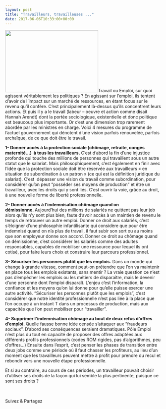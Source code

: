 ```yaml
---
layout: post
title: "Travailleurs, travailleuses ..."
date: 2017-06-06T10:33:00+00:00
---
```

<div class="entry-content" itemprop="text">
<p><img class="alignleft size-medium wp-image-2611" src="/juliecoudry/uploads/2017/06/Sorel_Industrie_012-300x200.jpg" alt="" width="300" height="200" srcset="/juliecoudry/uploads/2017/06/Sorel_Industrie_012-300x200.jpg 300w, /juliecoudry/uploads/2017/06/Sorel_Industrie_012.jpg 675w" sizes="(max-width: 300px) 100vw, 300px">Travail ou Emploi, sur quoi agissent véritablement les politiques ? En agissant sur l’emploi, ils tentent d’avoir de l’impact sur un marché de ressources, en étant focus sur le revenu qu’il confère. C’est principalement là-dessus qu’ils concentrent leurs actions. Et puis il y a le travail (labeur – oeuvre et action comme disait Hannah Arendt) dont la portée sociologique, existentielle et donc politique est beaucoup plus importante. Or c’est une dimension trop rarement abordée par les ministres en charge. Voici 4 mesures du programme de l’actuel gouvernement qui dénotent d’une vision parfois renouvelée, parfois archaïque, de ce que doit être le travail.</p>
<p><b>1- Donner accès à la protection sociale (chômage, retraite, congés maternité…)  à tous les travailleurs. </b>C’est d’abord la fin d’une injustice profonde qui touche des millions de personnes qui travaillent sous un autre statut que le salariat. Mais philosophiquement, c’est également en finir avec l’idée que la protection sociale doit être réservée aux travailleurs « en situation de subordination à un patron » (ce qui est la définition juridique du salariat). C’est  dépasser une vision du travail comme subordination, pour considérer qu’on peut “posséder ses moyens de production” et être un travailleur, avec les droits qui y sont liés. C’est ouvrir la voie, grâce au droit, à une nouvelle forme de liberté professionnelle.</p>
<p><b>2- Donner accès à l’indemnisation chômage quand on démissionne. </b>Aujourd’hui des millions de salariés ne quittent pas leur job alors qu’ils n’y sont plus bien, faute d’avoir accès à un maintien de revenu le temps de retrouver un autre emploi. Donner ce droit aux salariés, c’est s’éloigner d’une philosophie infantilisante qui considère que pour être indemnisé quand on n’a plus de travail, il faut subir son sort ou au moins que son employeur donne son accord. Donner ce droit au chômage quand on démissionne, c’est considérer les salariés comme des adultes responsables, capables de mobiliser une ressource pour lequel ils ont cotisé, pour faire leurs choix et construire leur parcours professionnel.</p>
<p><b>3- Sécuriser les personnes plutôt que les emplois.</b> Dans un monde qui change à grande vitesse, comment peut-on prétendre que l’on va maintenir en place tous les emplois existants, sans mentir ? La vraie question ce n’est pas d’empêcher les emplois ou les métiers de disparaître, mais le devenir d’une personne dont l’emploi disparaît. L’enjeu c’est l’information, la confiance et les moyens qu’on lui donne pour qu’elle puisse exercer une autre activité. “Sécuriser les personnes plutôt que les emplois”, c’est considérer que notre identité professionnelle n’est pas liée à la place que l’on occupe à un instant T dans un processus de production, mais aux capacités que l‘on peut mobiliser pour “travailler”.</p>
<p><b>4- Supprimer l’indemnisation chômage au bout de deux refus d’offres d’emploi. </b>Quelle fausse bonne idée censée s’attaquer aux “fraudeurs sociaux”. D’abord ses conséquences seraient dramatiques. Pôle Emploi n’est plus du tout en capacité de proposer des offres adaptées aux différents profils professionnels (codes ROM rigides, pas d’algorithmes, peu d’offres…) Ensuite dans l’esprit, c’est penser les phases de transition entre deux jobs comme une période où il faut chasser les profiteurs, au lieu d’un moment que les travailleurs peuvent mettre à profit pour prendre du recul et rebondir vers une nouvelle étape professionnelle.</p>
<p>Et si au contraire, au cours de ces périodes, un travailleur pouvait choisir d’utiliser ses droits de la façon qui lui semble la plus pertinente, puisque ce sont ses droits ?</p>
<p> </p>
<div class="sfsi_Sicons" style="width: 100%; display: inline-block; vertical-align: middle; text-align:left">
<div style="margin:0px 8px 0px 0px; line-height: 24px"><span>Suivez &amp; Partagez</span></div>
<div class="sfsi_socialwpr">
<div class="sf_fb" style="text-align:left;width:98px"><div class="fb-like" href="http://www.juliecoudry.com/travailleurs-travailleuses/" width="180" send="false" showfaces="false" action="like" data-share="true" data-layout="button"></div></div>
<div class="sf_twiter" style="text-align:left;float:left;width:auto"><a href="http://twitter.com/share" data-count="none" class="sr-twitter-button twitter-share-button" lang="en" data-url="http://www.juliecoudry.com/travailleurs-travailleuses/" data-text="Travailleurs, travailleuses …"></a></div>
</div>
</div>
<!--<rdf:RDF xmlns:rdf="http://www.w3.org/1999/02/22-rdf-syntax-ns#"
			xmlns:dc="http://purl.org/dc/elements/1.1/"
			xmlns:trackback="http://madskills.com/public/xml/rss/module/trackback/">
		<rdf:Description rdf:about="http://www.juliecoudry.com/travailleurs-travailleuses/"
    dc:identifier="http://www.juliecoudry.com/travailleurs-travailleuses/"
    dc:title="Travailleurs, travailleuses &#8230;"
    trackback:ping="http://www.juliecoudry.com/travailleurs-travailleuses/trackback/" />
</rdf:RDF>-->
</div>
